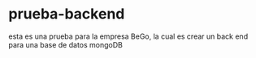 # prueba-backend
esta es una prueba para la empresa BeGo, la cual es crear un back end para una base de datos mongoDB
